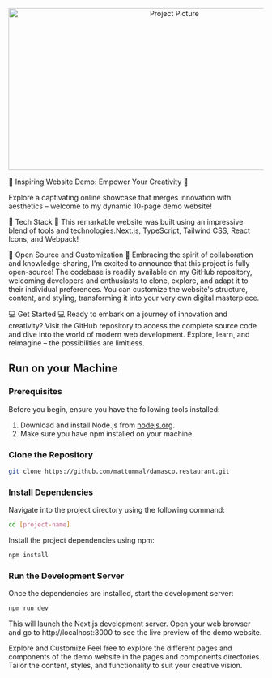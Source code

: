 <p align="center">
  <img src="https://i.ibb.co/vLNJ62z/Untitled-design.png" height="320" width="640" title="Project Picture">
</p>

🌟 Inspiring Website Demo: Empower Your Creativity 🌟

Explore a captivating online showcase that merges innovation with aesthetics – welcome to my dynamic 10-page demo website!

🚀 Tech Stack 🚀
This remarkable website was built using an impressive blend of tools and technologies.Next.js, TypeScript, Tailwind CSS, React Icons, and Webpack!

🔑 Open Source and Customization 🔑
Embracing the spirit of collaboration and knowledge-sharing, I'm excited to announce that this project is fully open-source! The codebase is readily available on my GitHub repository, welcoming developers and enthusiasts to clone, explore, and adapt it to their individual preferences. You can customize the website's structure, content, and styling, transforming it into your very own digital masterpiece.

💻 Get Started 💻
Ready to embark on a journey of innovation and creativity? Visit the GitHub repository to access the complete source code and dive into the world of modern web development. Explore, learn, and reimagine – the possibilities are limitless.



## Run on your Machine

### Prerequisites
Before you begin, ensure you have the following tools installed:

 1. Download and install Node.js from [nodejs.org](https://nodejs.org/en).
 2. Make sure you have npm installed on your machine.



### Clone the Repository
```bash
git clone https://github.com/mattummal/damasco.restaurant.git
```

### Install Dependencies
Navigate into the project directory using the following command:
```bash
cd [project-name]
```
Install the project dependencies using npm:
```bash
npm install
```

### Run the Development Server
Once the dependencies are installed, start the development server:
```bash
npm run dev
```
This will launch the Next.js development server. Open your web browser and go to http://localhost:3000 to see the live preview of the demo website.

Explore and Customize
Feel free to explore the different pages and components of the demo website in the pages and components directories. Tailor the content, styles, and functionality to suit your creative vision.
